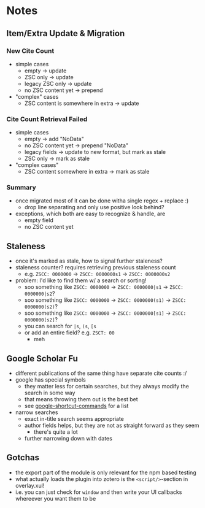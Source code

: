 # Notes

## Item/Extra Update & Migration
### New Cite Count
- simple cases
    - empty -> update
    - ZSC only -> update
    - legacy ZSC only -> update
    - no ZSC content yet -> prepend
- "complex" cases
    - ZSC content is somewhere in extra -> update
### Cite Count Retrieval Failed
- simple cases
    - empty -> add "NoData"
    - no ZSC content yet -> prepend "NoData"
    - legacy fields -> update to new format, but mark as stale
    - ZSC only -> mark as stale
- "complex cases"
    - ZSC content somewhere in extra -> mark as stale
### Summary
- once migrated most of it can be done witha single regex + replace :)
    - drop line separating and only use positive look behind?
- exceptions, which both are easy to recognize & handle, are
    - empty field
    - no ZSC content yet

## Staleness
- once it's marked as stale, how to signal further staleness?
- staleness counter? requires retrieving previous staleness count
    - e.g. `ZSCC: 0000000` -> `ZSCC: 0000000s1` -> `ZSCC: 0000000s2`
- problem: I'd like to find them w/ a search or sorting!
    - soo something like `ZSCC: 0000000` -> `ZSCC: 0000000|s1` -> `ZSCC: 0000000|s2`?
    - soo something like `ZSCC: 0000000` -> `ZSCC: 0000000(s1)` -> `ZSCC: 0000000(s2)`?
    - soo something like `ZSCC: 0000000` -> `ZSCC: 0000000[s1]` -> `ZSCC: 0000000[s2]`?
    - you can search for `|s`, `(s`, `[s`
    - or add an entire field? e.g. `ZSCT: 00`
        - meh

## Google Scholar Fu
- different publications of the same thing have separate cite counts :/
- google has special symbols
    - they matter less for certain searches, but they always modify the search in some way
    - that means throwing them out is the best bet
    - see [google-shortcut-commands](https://www.wabisabilearning.com/blog/google-shortcut-commands) for a list
- narrow searches
    - exact in-title search seems appropriate
    - author fields helps, but they are not as straight forward as they seem
        - there's quite a lot
    - further narrowing down with dates

## Gotchas
- the export part of the module is only relevant for the npm based testing
- what actually loads the plugin into zotero is the `<script/>`-section in overlay.xul!
- i.e. you can just check for `window` and then write your UI callbacks whereever you want them to be

